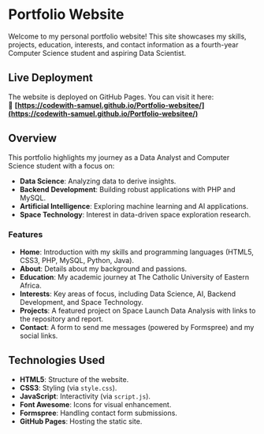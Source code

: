 # Portfolio Website

Welcome to my personal portfolio website! This site showcases my skills, projects, education, interests, and contact information as a fourth-year Computer Science student and aspiring Data Scientist.

## Live Deployment
The website is deployed on GitHub Pages. You can visit it here:  
🔗 **[https://codewith-samuel.github.io/Portfolio-websitee/](https://codewith-samuel.github.io/Portfolio-websitee/)**

## Overview
This portfolio highlights my journey as a Data Analyst and Computer Science student with a focus on:
- **Data Science**: Analyzing data to derive insights.
- **Backend Development**: Building robust applications with PHP and MySQL.
- **Artificial Intelligence**: Exploring machine learning and AI applications.
- **Space Technology**: Interest in data-driven space exploration research.

### Features
- **Home**: Introduction with my skills and programming languages (HTML5, CSS3, PHP, MySQL, Python, Java).
- **About**: Details about my background and passions.
- **Education**: My academic journey at The Catholic University of Eastern Africa.
- **Interests**: Key areas of focus, including Data Science, AI, Backend Development, and Space Technology.
- **Projects**: A featured project on Space Launch Data Analysis with links to the repository and report.
- **Contact**: A form to send me messages (powered by Formspree) and my social links.

## Technologies Used
- **HTML5**: Structure of the website.
- **CSS3**: Styling (via `style.css`).
- **JavaScript**: Interactivity (via `script.js`).
- **Font Awesome**: Icons for visual enhancement.
- **Formspree**: Handling contact form submissions.
- **GitHub Pages**: Hosting the static site.

